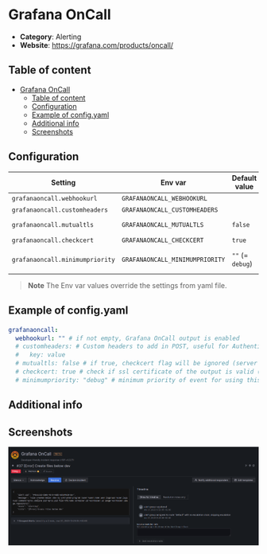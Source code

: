 # Grafana OnCall

- **Category**: Alerting
- **Website**: https://grafana.com/products/oncall/

## Table of content

- [Grafana OnCall](#grafana-oncall)
  - [Table of content](#table-of-content)
  - [Configuration](#configuration)
  - [Example of config.yaml](#example-of-configyaml)
  - [Additional info](#additional-info)
  - [Screenshots](#screenshots)

## Configuration

| Setting                         | Env var                         | Default value    | Description                                                                                                                         |
| ------------------------------- | ------------------------------- | ---------------- | ----------------------------------------------------------------------------------------------------------------------------------- |
| `grafanaoncall.webhookurl`      | `GRAFANAONCALL_WEBHOOKURL`      |                  | If not empty, Grafana OnCall output is enabled                                                                                      |
| `grafanaoncall.customheaders`   | `GRAFANAONCALL_CUSTOMHEADERS`   |                  | Custom headers for the POST request                                                                                                 |
| `grafanaoncall.mutualtls`       | `GRAFANAONCALL_MUTUALTLS`       | `false`          | Authenticate to the output with TLS, if true, checkcert flag will be ignored (server cert will always be checked)                   |
| `grafanaoncall.checkcert`       | `GRAFANAONCALL_CHECKCERT`       | `true` | Check if ssl certificate of the output is valid                                                                                     |
| `grafanaoncall.minimumpriority` | `GRAFANAONCALL_MINIMUMPRIORITY` | `""` (= `debug`) | Minimum priority of event for using this output, order is `emergency,alert,critical,error,warning,notice,informational,debug or ""` |

> **Note**
The Env var values override the settings from yaml file.

## Example of config.yaml

```yaml
grafanaoncall:
  webhookurl: "" # if not empty, Grafana OnCall output is enabled
  # customheaders: # Custom headers to add in POST, useful for Authentication
  #   key: value
  # mutualtls: false # if true, checkcert flag will be ignored (server cert will always be checked)
  # checkcert: true # check if ssl certificate of the output is valid (default: true)
  # minimumpriority: "debug" # minimum priority of event for using this output, order is emergency|alert|critical|error|warning|notice|informational|debug or "" (default)
```

## Additional info

## Screenshots

![grafana oncall example](images/grafana-oncall.png)
